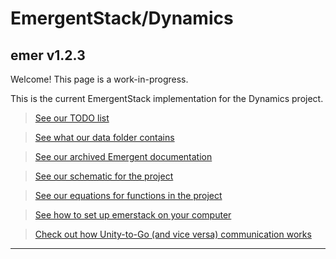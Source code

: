 <h1>EmergentStack/Dynamics</h1>

<h2>emer v1.2.3</h2>

Welcome!  This page is a work-in-progress.

This is the current EmergentStack implementation for the Dynamics project.

> [See our TODO list](documentation/TODO.md)

> [See what our data folder contains](documentation/data.md)

> [See our archived Emergent documentation](documentation/OldEmergentDoc.md)

> [See our schematic for the project](https://lucid.app/lucidchart/d0b7909a-63c5-4f27-ac7b-0302e7b34b78/edit?invitationId=inv_c26ddbe3-b734-45f4-b949-3a596a48ed06)

> [See our equations for functions in the project](documentation/equations.pdf)

> [See how to set up emerstack on your computer](documentation/setup.md)

> [Check out how Unity-to-Go (and vice versa) communication works](https://github.com/gabetucker2/pipeline-gocsharp)
---
